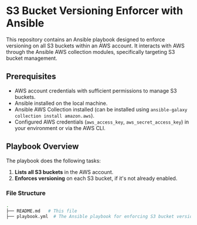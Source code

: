# S3 Bucket Versioning Enforcer with Ansible

This repository contains an Ansible playbook designed to enforce versioning on all S3 buckets within an AWS account. It interacts with AWS through the Ansible AWS collection modules, specifically targeting S3 bucket management.

## Prerequisites

- AWS account credentials with sufficient permissions to manage S3 buckets.
- Ansible installed on the local machine.
- Ansible AWS Collection installed (can be installed using `ansible-galaxy collection install amazon.aws`).
- Configured AWS credentials (`aws_access_key`, `aws_secret_access_key`) in your environment or via the AWS CLI.

## Playbook Overview

The playbook does the following tasks:

1. **Lists all S3 buckets** in the AWS account.
2. **Enforces versioning** on each S3 bucket, if it's not already enabled.

### File Structure

```bash
.
├── README.md   # This file
├── playbook.yml  # The Ansible playbook for enforcing S3 bucket versioning
